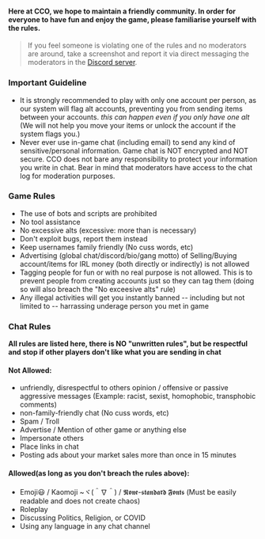 

#### Here at CCO, we hope to maintain a friendly community. In order for everyone to have fun and enjoy the game, please familiarise yourself with the rules. 

> If you feel someone is violating one of the rules and no moderators are around, take a screenshot and report it via direct messaging the moderators in the [Discord server](https://discord.gg/JREx8xz).
### Important Guideline
* It is strongly recommended to play with only one account per person, as our system will flag alt accounts, preventing you from sending items between your accounts. *this can happen even if you only have one alt* (We will not help you move your items or unlock the account if the system flags you.)
* Never ever use in-game chat (including email) to send any kind of sensitive/personal information. Game chat is NOT encrypted and NOT secure. CCO does not bare any responsibility to protect your information you write in chat. Bear in mind that moderators have access to the chat log for moderation purposes. 

### Game Rules
* The use of bots and scripts are prohibited
* No tool assistance
* No excessive alts (excessive: more than is necessary)
* Don't exploit bugs, report them instead
* Keep usernames family friendly (No cuss words, etc)
* Advertising (global chat/discord/bio/gang motto) of Selling/Buying account/items for IRL money (both directly or indirectly) is not allowed
* Tagging people for fun or with no real purpose is not allowed. This is to prevent people from creating accounts just so they can tag them (doing so will also breach the "No exceesive alts" rule) 
* Any illegal activities will get you instantly banned -- including but not limited to -- harrassing underage person you met in game

### Chat Rules
**All rules are listed here, there is NO "unwritten rules", but be respectful and stop if other players don't like what you are sending in chat**
#### Not Allowed: 
* unfriendly, disrespectful to others opinion / offensive or passive aggressive messages (Example: racist, sexist, homophobic, transphobic comments)
* non-family-friendly chat (No cuss words, etc)
* Spam / Troll 
* Advertise / Mention of other game or anything else
* Impersonate others  
* Place links in chat
* Posting ads about your market sales more than once in 15 minutes

#### Allowed(as long as you don't breach the rules above):
* Emoji😃 / Kaomoji ~ヾ(＾∇＾) / 𝕹𝖔𝖓𝖊-𝖘𝖙𝖆𝖓𝖉𝖆𝖗𝖉 𝕱𝖔𝖓𝖙𝖘 (Must be easily readable and does not create chaos)
* Roleplay
* Discussing Politics, Religion, or COVID
* Using any language in any chat channel
